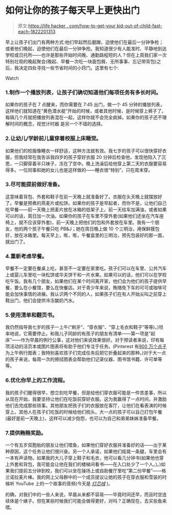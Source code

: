 # 如何让你的孩子每天早上更快出门

> 原文:[https://life hacker . com/how-to-get-your kid-out-of-child-fast-each-1822201313](https://lifehacker.com/how-to-get-your-kid-out-the-door-faster-every-morning-1822201313)

早上让孩子们出门有两种方式:他们早起然后磨蹭，迫使他们在最后一分钟争抢；或者他们晚起，迫使他们在最后一分钟争抢。我知道很少有人能准时、平静地到达学校或日托所——也许是那些开始时间晚、通勤路程短的人？但在上周我们家一次特别壮观的晚起聚会(晚起、早餐一次吃一块面包屑、无所事事、忘记带背包)之后，我决定四处寻找一些节省时间的小窍门。这里有七个:

Watch

### 1.制作一个播放列表，让孩子们确切知道他们每项任务有多长时间。

如果你的孩子在 7 点醒来，而你需要在 7:45 出门，做一个 45 分钟的播放列表，这样他们就知道在“黄色潜水艇”开始的时候，或者其他时候，是时候穿上裤子了。每隔几个月就把播放列表混在一起，这样你就不会完全疯掉。如果你的孩子还不理解时间的概念，视觉计时器 是另一个不错的选择。

### 2.让幼儿/学龄前儿童穿着校服上床睡觉。

如果他们的校服像睡衣一样舒适，这种方法就有效。我七岁的孩子可以很快穿好衣服，但我经常在我告诉我四岁的孩子穿好衣服 20 分钟后检查他，发现他陷入了沉思，一只脚穿着半只袜子，冻在了空中。晚上洗澡后给他穿上第二天的衣服要容易得多。一位同事和她的女儿也是这样做的——睡衣很“特别”，只在周末穿。

### 3.尽可能提前做好准备。

这意味着背包、外套和鞋子在前一天晚上就准备好了。衣服在头天晚上就摆放好了。早餐是预煮的燕麦片或松饼。如果你的孩子是早起者，而你不是，让他们自己吃早餐——前一天晚上把麦片放在冰箱的低架子上。前一天给车加满油，或者如果可以的话，周日加一次油。如果你的孩子在车里不穿外套(如果他们还坐在汽车座椅上，就不应该穿外套)，前一天晚上把他们的包和外套放在车里。我有一个朋友，他的两个孩子午餐只吃 PB&J；她在周日晚上做 10 个三明治，用保鲜膜包好，放在冰箱里。每天早上，嘭，嘭，午餐盒里的三明治，预先包装好的那一面，就出门了。

### 4.重新考虑早餐。

早餐不一定要在餐桌上吃，甚至不一定要在家里吃。孩子们可以在车里、公共汽车上或婴儿车里吃一块松饼或华夫饼干和一片水果。如果可以的话，他们可以在学校吃午饭。我有几个朋友，如果他们在某个时间离开家，他们会为他们的孩子提供早餐，要么在小餐馆，要么在快餐店。对于青少年来说，贿赂免下车的可可或咖啡可能会加快事情的进展。我认识两个不同的人，如果孩子们在有人开始尖叫之前穿上鞋出门，他们会提供冷冻酸奶汽水。

### 5.使用清单和翻页书。

我仍然指导我七岁的孩子一上午(“刷牙”、“穿衣服”、“穿上毛衣和鞋子”等等)。)坦率地说，它需要停止。和我儿子同龄的有孩子的朋友有清单——第一项是“起床”——作为早晨的例行公事，这对他们来说效果很好。对于预读者来说，印有每项活动的活页本或图片图表将有助于他们专注于任务。(Pinterest 有[900 万个点子](https://www.pinterest.com/explore/morning-routine-chart/?lp=true) 为上午例行图表；我特别喜欢孩子们完成任务后把它折叠起来的那种。)对于大一点的孩子来说，每周一次的擦拭图表会帮助他们记录仪器、图书馆书籍、许可单等等。

### 6.优化你早上的工作流程。

我的孩子们醒得很早，想立刻吃早餐，但是给他们穿衣服可能是一件苦差事，所以从现在开始，我要坚持让他们在吃饭前穿好衣服。这为我赢得了一点时间，并激励他们去完成那些琐事。其他朋友把孩子们的衣服放在客厅，让他们在看表演的时候穿上。其他人在孩子们吃饭的时候给他们梳头。大一点的孩子可以自己打包午餐(最好是前一天晚上)，这样可以减少抱怨，也可以为自己和弟弟妹妹准备早餐。

### 7.提供~~贿赂~~奖励。

一个有五岁双胞胎的朋友让他们喂鱼，如果他们穿好衣服并准备好的话——出于某种原因，这个任务让他们很兴奋。另一个人承诺，如果他们摇晃一条腿，车里会有一本有声读物。如果我的大儿子穿上鞋子和毛衣，他可以看几分钟书(如果他也穿上外套和背包，我可能会让他在我们的楼梯间看书——在入口处少了一个人。)。)如果我们提前五分钟到校，我们可以坐在操场上或自助餐厅里吃“第二份早餐”——格兰诺拉麦片棒。我的网上父母群中的一个成员提议让她的孩子在穿衣服和雪装的时候听 YouTube 上的一个故事的音频(今天是 [*灯芯绒*](https://www.youtube.com/watch?v=_IiavhyNU3o) )。

的确，对我们中的一些人来说，早晨从来都不容易——毕竟时间还早，而且时空连续体是个婊子。但在某些时候我们可能会做得更好，对吗？正确现在，去买些鱼来喂。